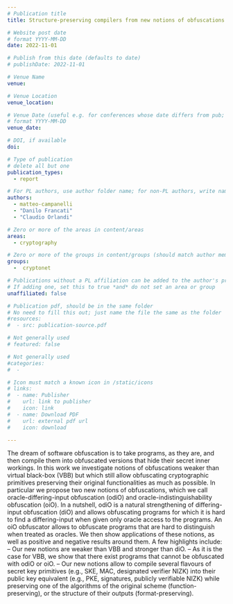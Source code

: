 ```yaml
---
# Publication title
title: Structure-preserving compilers from new notions of obfuscations

# Website post date
# format YYYY-MM-DD
date: 2022-11-01

# Publish from this date (defaults to date)
# publishDate: 2022-11-01

# Venue Name
venue:

# Venue Location
venue_location:

# Venue Date (useful e.g. for conferences whose date differs from pub; defaults to date)
# format YYYY-MM-DD
venue_date:

# DOI, if available
doi:

# Type of publication
# delete all but one
publication_types:
  - report

# For PL authors, use author folder name; for non-PL authors, write name as in paper within ""
authors:
  - matteo-campanelli
  - "Danilo Francati"
  - "Claudio Orlandi"

# Zero or more of the areas in content/areas
areas:
  - cryptography

# Zero or more of the groups in content/groups (should match author membership)
groups:
  -  cryptonet

# Publications without a PL affiliation can be added to the author's profile without showing up elsewhere
# If adding one, set this to true *and* do not set an area or group
unaffiliated: false

# Publication pdf, should be in the same folder
# No need to fill this out; just name the file the same as the folder
#resources:
#  - src: publication-source.pdf

# Not generally used
# featured: false

# Not generally used
#categories:
#  -

# Icon must match a known icon in /static/icons
# links:
#  - name: Publisher
#    url: link to publisher
#    icon: link
#  - name: Download PDF
#    url: external pdf url
#    icon: download

---
```


The dream of software obfuscation is to take programs, as they are, and then compile them into obfuscated versions that hide their secret inner workings. In this work we investigate notions of obfuscations weaker than virtual black-box (VBB) but which still allow obfuscating
cryptographic primitives preserving their original functionalities as much as possible. In particular we propose two new notions of obfuscations, which we call oracle-differing-input obfuscation (odiO) and oracle-indistinguishability obfuscation (oiO). In a nutshell, odiO is a natural strengthening of differing-input obfuscation (diO) and allows obfuscating programs for which it is hard to find a differing-input when given only oracle access to the programs. An oiO obfuscator allows to obfuscate programs that are hard to distinguish when treated as oracles.
We then show applications of these notions, as well as positive and negative results around them. A few highlights include:
– Our new notions are weaker than VBB and stronger than diO.
– As it is the case for VBB, we show that there exist programs that cannot be obfuscated with odiO or oiO.
– Our new notions allow to compile several flavours of secret key primitives (e.g., SKE, MAC, designated verifier NIZK) into their public key equivalent (e.g., PKE, signatures, publicly verifiable NIZK) while preserving one of the algorithms of the original scheme (function-preserving), or the structure of their outputs (format-preserving).
